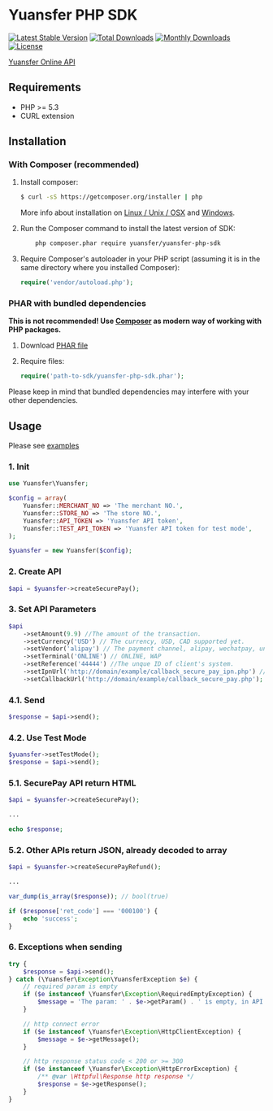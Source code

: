 # Yuansfer PHP SDK

[![Latest Stable Version](https://poser.pugx.org/yuansfer/yuansfer-php-sdk/v/stable)](https://packagist.org/packages/yuansfer/yuansfer-php-sdk)
[![Total Downloads](https://poser.pugx.org/yuansfer/yuansfer-php-sdk/downloads)](https://packagist.org/packages/yuansfer/yuansfer-php-sdk)
[![Monthly Downloads](https://poser.pugx.org/yuansfer/yuansfer-php-sdk/d/monthly)](https://packagist.org/packages/yuansfer/yuansfer-php-sdk)
[![License](https://poser.pugx.org/yuansfer/yuansfer-php-sdk/license)](https://packagist.org/packages/yuansfer/yuansfer-php-sdk)

[Yuansfer Online API](https://docs.yuansfer.com/)


## Requirements

- PHP >= 5.3
- CURL extension


## Installation

### With Composer (recommended)

1. Install composer:
    
    ```sh
    $ curl -sS https://getcomposer.org/installer | php
    ```
    
    More info about installation on [Linux / Unix / OSX](https://getcomposer.org/doc/00-intro.md#installation-linux-unix-osx)
    and [Windows](https://getcomposer.org/doc/00-intro.md#installation-windows).
    
2. Run the Composer command to install the latest version of SDK:

    ```sh
        php composer.phar require yuansfer/yuansfer-php-sdk
    ```

3. Require Composer's autoloader in your PHP script (assuming it is in the same directory where you installed Composer):
      
      ```php
      require('vendor/autoload.php');
      ```
### PHAR with bundled dependencies

**This is not recommended! Use [Composer](http://getcomposer.org) as modern way of working with PHP packages.**

1. Download [PHAR file](https://github.com/yuansfer/yuansfer-php-sdk/releases/latest)

2. Require files:
  
    ```php
    require('path-to-sdk/yuansfer-php-sdk.phar');
    ```

Please keep in mind that bundled dependencies may interfere with your other dependencies.

## Usage

Please see [examples](https://github.com/yuansfer/yuansfer-php-sdk/tree/master/example)

### 1. Init
```php
use Yuansfer\Yuansfer;

$config = array(
    Yuansfer::MERCHANT_NO => 'The merchant NO.',
    Yuansfer::STORE_NO => 'The store NO.',
    Yuansfer::API_TOKEN => 'Yuansfer API token',
    Yuansfer::TEST_API_TOKEN => 'Yuansfer API token for test mode',
);

$yuansfer = new Yuansfer($config);
```

### 2. Create API
```php
$api = $yuansfer->createSecurePay();
```

### 3. Set API Parameters
```php
$api
    ->setAmount(9.9) //The amount of the transaction.
    ->setCurrency('USD') // The currency, USD, CAD supported yet.
    ->setVendor('alipay') // The payment channel, alipay, wechatpay, unionpay are supported yet.
    ->setTerminal('ONLINE') // ONLINE, WAP
    ->setReference('44444') //The unque ID of client's system.
    ->setIpnUrl('http://domain/example/callback_secure_pay_ipn.php') // The asynchronous callback method.
    ->setCallbackUrl('http://domain/example/callback_secure_pay.php'); // The Synchronous callback method.
```

### 4.1. Send
```php
$response = $api->send();
```

### 4.2. Use Test Mode
```php
$yuansfer->setTestMode();
$response = $api->send();
```

### 5.1. SecurePay API return HTML
```php
$api = $yuansfer->createSecurePay();

...

echo $response;
```

### 5.2. Other APIs return JSON, already decoded to array  
```php
$api = $yuansfer->createSecurePayRefund();

...

var_dump(is_array($response)); // bool(true)

if ($response['ret_code'] === '000100') {
    echo 'success';
}
```

### 6. Exceptions when sending
```php
try {
    $response = $api->send();
} catch (\Yuansfer\Exception\YuansferException $e) {
    // required param is empty
    if ($e instanceof \Yuansfer\Exception\RequiredEmptyException) {
        $message = 'The param: ' . $e->getParam() . ' is empty, in API: ' . $e->getApi();
    }

    // http connect error
    if ($e instanceof \Yuansfer\Exception\HttpClientException) {
        $message = $e->getMessage();
    }

    // http response status code < 200 or >= 300
    if ($e instanceof \Yuansfer\Exception\HttpErrorException) {
        /** @var \Httpful\Response http response */
        $response = $e->getResponse();
    }
}
```

